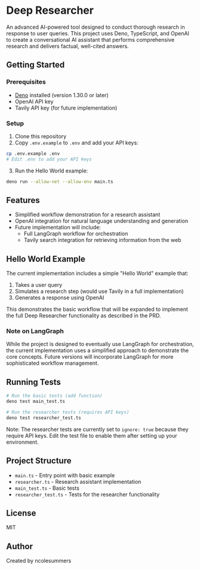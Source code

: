 # Deep Researcher

An advanced AI-powered tool designed to conduct thorough research in response to user queries. 
This project uses Deno, TypeScript, and OpenAI to create a conversational AI assistant 
that performs comprehensive research and delivers factual, well-cited answers.

## Getting Started

### Prerequisites

- [Deno](https://deno.land/) installed (version 1.30.0 or later)
- OpenAI API key
- Tavily API key (for future implementation)

### Setup

1. Clone this repository
2. Copy `.env.example` to `.env` and add your API keys:

```bash
cp .env.example .env
# Edit .env to add your API keys
```

3. Run the Hello World example:

```bash
deno run --allow-net --allow-env main.ts
```

## Features

- Simplified workflow demonstration for a research assistant
- OpenAI integration for natural language understanding and generation
- Future implementation will include:
  - Full LangGraph workflow for orchestration
  - Tavily search integration for retrieving information from the web

## Hello World Example

The current implementation includes a simple "Hello World" example that:

1. Takes a user query
2. Simulates a research step (would use Tavily in a full implementation)
3. Generates a response using OpenAI

This demonstrates the basic workflow that will be expanded to implement the full 
Deep Researcher functionality as described in the PRD.

### Note on LangGraph

While the project is designed to eventually use LangGraph for orchestration, the current 
implementation uses a simplified approach to demonstrate the core concepts. Future versions 
will incorporate LangGraph for more sophisticated workflow management.

## Running Tests

```bash
# Run the basic tests (add function)
deno test main_test.ts

# Run the researcher tests (requires API keys)
deno test researcher_test.ts
```

Note: The researcher tests are currently set to `ignore: true` because they require 
API keys. Edit the test file to enable them after setting up your environment.

## Project Structure

- `main.ts` - Entry point with basic example
- `researcher.ts` - Research assistant implementation
- `main_test.ts` - Basic tests
- `researcher_test.ts` - Tests for the researcher functionality

## License

MIT

## Author

Created by ncolesummers 